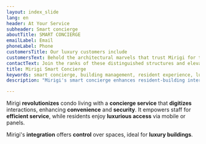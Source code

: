 ```yaml
---
layout: index_slide
lang: en
header: At Your Service
subheader: Smart concierge
aboutTitle: SMART CONCIERGE
emailLabel: Email
phoneLabel: Phone
customersTitle: Our luxury customers include
customersText: Behold the architectural marvels that trust Mirigi for their operational excellence. These iconic buildings are part of our esteemed clientele, showcasing the seamless integration and superior efficiency that Mirigi brings. 
contactText: Join the ranks of these distinguished structures and elevate your building's potential with Mirigi. Contact us through any of our channels to schedule a demonstration and discover how Mirigi's digital counseling can boost your development! Experience the transformation and innovation that only Mirigi can offer.
title: Mirigi Smart Concierge 
keywords: smart concierge, building management, resident experience, luxury living, automation, smart building
description: "Mirigi's smart concierge enhances resident-building interactions, offering luxury interfaces for reservations, valet parking, last mile shopping, and more."

---
```

Mirigi <b>revolutionizes</b> condo living with a <b>concierge service</b> that <b>digitizes</b> interactions, enhancing <b>convenience</b> and <b>security</b>. It empowers staff for <b>efficient service</b>, while residents enjoy <b>luxurious access</b> via mobile or panels. 

Mirigi's <b>integration</b> offers <b>control</b> over spaces, ideal for <b>luxury buildings</b>.


